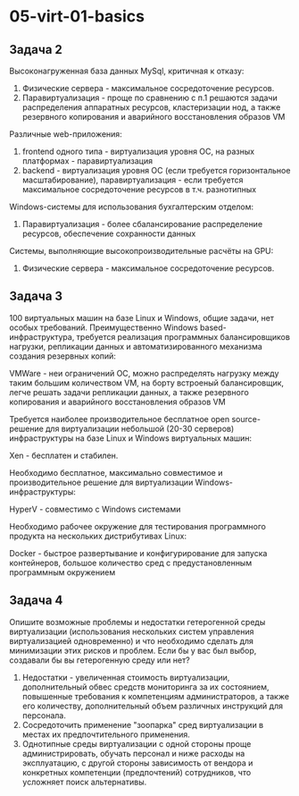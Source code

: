 # 05-virt-01-basics
Задача 2
-
Высоконагруженная база данных MySql, критичная к отказу:
1. Физические сервера - максимальное сосредоточение ресурсов.
2. Паравиртуализация - проще по сравнению с п.1 решаются задачи распределения аппаратных ресурсов, кластеризации нод, а также резервного копирования и аварийного восстановления образов VM

Различные web-приложения:
1. frontend одного типа - виртуализация уровня ОС, на разных платформах - паравиртуализация
2. backend - виртуализация уровня ОС (если требуется горизонтальное масштабирование), паравиртуализация - если требуется максимальное сосредоточение ресурсов в т.ч. разнотипных

Windows-системы для использования бухгалтерским отделом:
1. Паравиртуализация - более сбалансирование распределение ресурсов, обеспечение сохранности данных

Системы, выполняющие высокопроизводительные расчёты на GPU:
1. Физические сервера - максимальное сосредоточение ресурсов.

Задача 3
-
100 виртуальных машин на базе Linux и Windows, общие задачи, нет особых требований. Преимущественно Windows based-инфраструктура, требуется реализация программных балансировщиков нагрузки, репликации данных и автоматизированного механизма создания резервных копий:

VMWare - неи ограничений ОС, можно распределять нагрузку между таким большим количеством VM, на борту встроеный балансировщик, легче решать задачи репликации данных, а также резервного копирования и аварийного восстановления образов VM 

Требуется наиболее производительное бесплатное open source-решение для виртуализации небольшой (20-30 серверов) инфраструктуры на базе Linux и Windows виртуальных машин:

Xen - бесплатен и стабилен.

Необходимо бесплатное, максимально совместимое и производительное решение для виртуализации Windows-инфраструктуры:

HyperV - совместимо с Windows системами

Необходимо рабочее окружение для тестирования программного продукта на нескольких дистрибутивах Linux:

Docker - быстрое развертывание и конфигурирование для запуска контейнеров, большое количество сред с предустановленным программным окружением 

Задача 4
-
Опишите возможные проблемы и недостатки гетерогенной среды виртуализации (использования нескольких систем управления виртуализацией одновременно) и что необходимо сделать для минимизации этих рисков и проблем. Если бы у вас был выбор, создавали бы вы гетерогенную среду или нет?

1. Недостатки - увеличенная стоимость виртуализации, дополнительный обвес средств мониторинга за их состоянием, повышенные требования к компетенциям администраторов, а также его количеству, дополнительный объем различных инструкций для персонала.
2. Сосредоточить применение "зоопарка" сред виртуализации в местах их предпочтительного применения.
3. Однотипные среды виртуализации с одной стороны проще администрировать, обучать персонал и ниже расходы на эксплуатацию, с другой стороны зависимость от вендора и конкретных компетенции (предпочтений) сотрудников, что усложняет поиск альтернативы.


